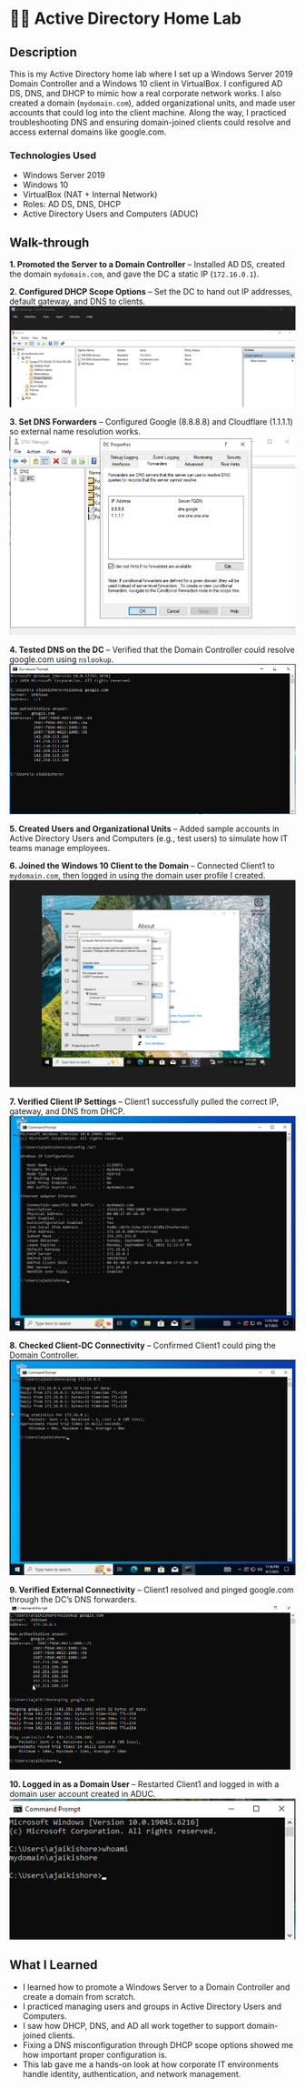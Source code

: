 # 📒🌐 Active Directory Home Lab

## Description
This is my Active Directory home lab where I set up a Windows Server 2019 Domain Controller and a Windows 10 client in VirtualBox. I configured AD DS, DNS, and DHCP to mimic how a real corporate network works. I also created a domain (`mydomain.com`), added organizational units, and made user accounts that could log into the client machine. Along the way, I practiced troubleshooting DNS and ensuring domain-joined clients could resolve and access external domains like google.com.

### Technologies Used
- Windows Server 2019  
- Windows 10  
- VirtualBox (NAT + Internal Network)  
- Roles: AD DS, DNS, DHCP  
- Active Directory Users and Computers (ADUC)  

## Walk-through

**1. Promoted the Server to a Domain Controller** – Installed AD DS, created the domain `mydomain.com`, and gave the DC a static IP (`172.16.0.1`).  

**2. Configured DHCP Scope Options** – Set the DC to hand out IP addresses, default gateway, and DNS to clients.  
![DHCP Scope Options](images/1.png)

**3. Set DNS Forwarders** – Configured Google (8.8.8.8) and Cloudflare (1.1.1.1) so external name resolution works.  
![DNS Forwarders](images/2.png)

**4. Tested DNS on the DC** – Verified that the Domain Controller could resolve google.com using `nslookup`.  
![DC nslookup](images/3.png)

**5. Created Users and Organizational Units** – Added sample accounts in Active Directory Users and Computers (e.g., test users) to simulate how IT teams manage employees.  

**6. Joined the Windows 10 Client to the Domain** – Connected Client1 to `mydomain.com`, then logged in using the domain user profile I created.  
![Client join domain](images/7.png)

**7. Verified Client IP Settings** – Client1 successfully pulled the correct IP, gateway, and DNS from DHCP.  
![Client ipconfig](images/4.png)

**8. Checked Client-DC Connectivity** – Confirmed Client1 could ping the Domain Controller.  
![Client ping DC](images/5.png)

**9. Verified External Connectivity** – Client1 resolved and pinged google.com through the DC’s DNS forwarders.  
![Client nslookup + ping google](images/6.png)

**10. Logged in as a Domain User** – Restarted Client1 and logged in with a domain user account created in ADUC.  
![Client login domain user](images/8.png)

## What I Learned
- I learned how to promote a Windows Server to a Domain Controller and create a domain from scratch.  
- I practiced managing users and groups in Active Directory Users and Computers.  
- I saw how DHCP, DNS, and AD all work together to support domain-joined clients.  
- Fixing a DNS misconfiguration through DHCP scope options showed me how important proper configuration is.  
- This lab gave me a hands-on look at how corporate IT environments handle identity, authentication, and network management.  
